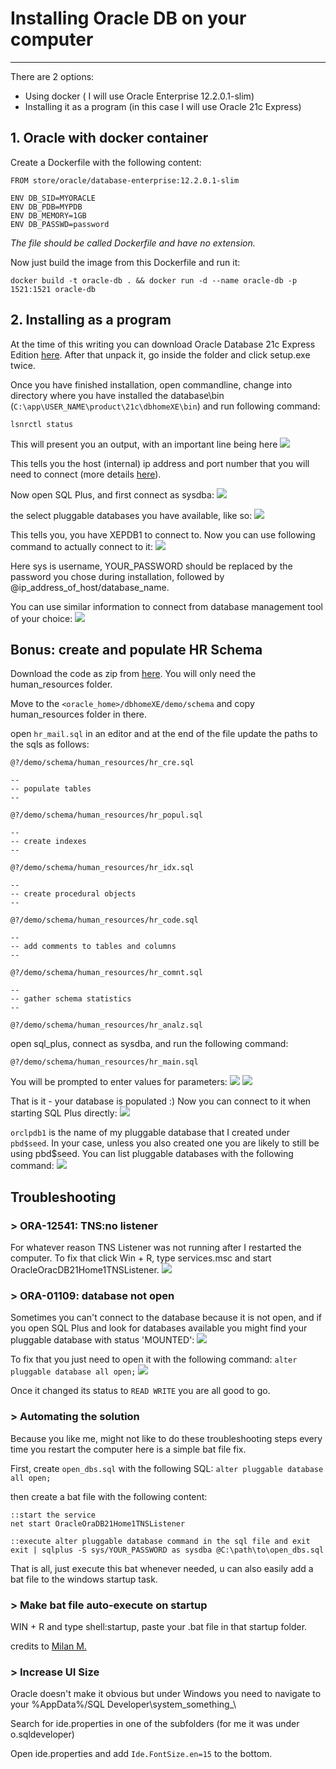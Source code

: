 # Installing Oracle DB on your computer

---

There are 2 options:

- Using docker ( I will use Oracle Enterprise 12.2.0.1-slim)
- Installing it as a program (in this case I will use Oracle 21c Express)

## 1. Oracle with docker container

Create a Dockerfile with the following content:

```
FROM store/oracle/database-enterprise:12.2.0.1-slim

ENV DB_SID=MYORACLE
ENV DB_PDB=MYPDB
ENV DB_MEMORY=1GB
ENV DB_PASSWD=password
```

*The file should be called Dockerfile and have no extension.*

Now just build the image from this Dockerfile and run it:

`docker build -t oracle-db . && docker run -d --name oracle-db -p 1521:1521 oracle-db`

## 2. Installing as a program

At the time of this writing you can download Oracle Database 21c Express Edition [here](https://www.oracle.com/database/technologies/xe-downloads.html). 
After that unpack it, go inside the folder and click setup.exe twice.

Once you have finished installation, open commandline, change into directory where you 
have installed the database\bin (`C:\app\USER_NAME\product\21c\dbhomeXE\bin`) and run 
following command:

`lsnrctl status`

This will present you an output, with an important line being here
<img src="assets/images/oracle/oracle_1.png">

This tells you the host (internal) ip address and port number that you will need to 
connect (more details [here](https://docs.oracle.com/en/database/oracle/oracle-database/21/xeinl/connecting-oracle-database-xeinl.html)).

Now open SQL Plus, and first connect as sysdba:
<img src="assets/images/oracle/oracle_2.png">

the select pluggable databases you have available, like so:
<img src="assets/images/oracle/oracle_3.png">

This tells you, you have XEPDB1 to connect to. Now you can use following command to 
actually connect to it:
<img src="assets/images/oracle/oracle_4.png">

Here sys is username, YOUR_PASSWORD should be replaced by the password you chose during 
installation, followed by @ip_address_of_host/database_name.

You can use similar information to connect from database management tool of your choice:
<img src="assets/images/oracle/oracle_5.png">

## Bonus: create and populate HR Schema

Download the code as zip from [here](https://github.com/oracle/db-sample-schemas#README.txt). 
You will only need the human_resources folder.

Move to the `<oracle_home>/dbhomeXE/demo/schema` and copy human_resources folder in there.

open `hr_mail.sql` in an editor and at the end of the file update the paths to the sqls as follows:

```
@?/demo/schema/human_resources/hr_cre.sql

-- 
-- populate tables
--

@?/demo/schema/human_resources/hr_popul.sql

--
-- create indexes
--

@?/demo/schema/human_resources/hr_idx.sql

--
-- create procedural objects
--

@?/demo/schema/human_resources/hr_code.sql

--
-- add comments to tables and columns
--

@?/demo/schema/human_resources/hr_comnt.sql

--
-- gather schema statistics
--

@?/demo/schema/human_resources/hr_analz.sql
```

open sql_plus, connect as sysdba, and run the following command:

```
@?/demo/schema/human_resources/hr_main.sql
```

You will be prompted to enter values for parameters:
<img src="assets/images/oracle/oracle_6.png">
<img src="assets/images/oracle/oracle_7.png">

That is it - your database is populated :) Now you can connect to it when starting SQL Plus directly:
<img src="assets/images/oracle/oracle_8.png">

`orclpdb1` is the name of my pluggable database that I created under `pbd$seed`. In your case, unless you also created one you are likely to still be using pbd$seed. You can list pluggable databases with the following command:
<img src="assets/images/oracle/oracle_9.png">

## Troubleshooting
### > ORA-12541: TNS:no listener

For whatever reason TNS Listener was not running after I restarted the computer. To fix that click Win + R, type services.msc and start OracleOracDB21Home1TNSListener.
<img src="assets/images/oracle/oracle_10.png">

### > ORA-01109: database not open
Sometimes you can't connect to the database because it is not open, and if you open SQL Plus and look for databases available you might find your pluggable database with status 'MOUNTED':
<img src="assets/images/oracle/oracle_11.png">

To fix that you just need to open it with the following command: 
`alter pluggable database all open;`
<img src="assets/images/oracle/oracle_12.png">

Once it changed its status to `READ WRITE` you are all good to go.

### > Automating the solution

Because you like me, might not like to do these troubleshooting steps every time you restart the computer here is a simple bat file fix.

First, create `open_dbs.sql` with the following SQL:
`alter pluggable database all open;`

then create a bat file with the following content:

```
::start the service
net start OracleOraDB21Home1TNSListener

::execute alter pluggable database command in the sql file and exit
exit | sqlplus -S sys/YOUR_PASSWORD as sysdba @C:\path\to\open_dbs.sql
```

That is all, just execute this bat whenever needed, u can also easily add a bat file 
to the windows startup task.

### > Make bat file auto-execute on startup

WIN + R and type shell:startup, paste your .bat file in that startup folder.

credits to [Milan M.](https://stackoverflow.com/questions/21218346/run-batch-file-on-start-up#:~:text=To%20run%20a%20batch%20file,drag%20shortcut%20to%20startup%20folder.&text=To%20start%20the%20batch%20file,also%20use%20a%20registry%20key.)

### > Increase UI Size
Oracle doesn't make it obvious but under Windows you need to navigate to your %AppData%/SQL Developer\system_something_\

Search for ide.properties in one of the subfolders (for me it was under o.sqldeveloper)

Open ide.properties and add `Ide.FontSize.en=15` to the bottom.
